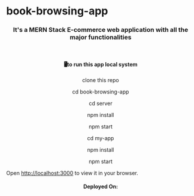 # book-browsing-app

<h3 align="center">It's a MERN Stack E-commerce web application with all the major functionalities</h3>

<br />

<h4 align="center">🖥to run this app local system</h4>

<p align="center">
  clone this repo
</p>

<p align="center">
cd book-browsing-app
</p>
<p align="center">
cd server
</p>
<p align="center">
npm install
</p>
<p align="center">
npm start
</p>
<p align="center">
cd my-app
</p>
<p align="center">
npm install
</p>
<p align="center">
npm start
</p>

Open [http://localhost:3000](http://localhost:3000) to view it in your browser.


<h4 align="center">Deployed On:</h4>

<p align="center">
  
</p>
